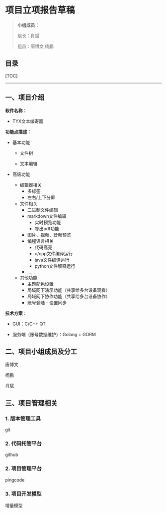 # 项目立项报告草稿

> **小组成员：**
>
> 组长：肖斌
>
> 组员：唐博文 杨鹏

## 目录

[TOC]

---

## 一、项目介绍

**软件名称：**

- TYX文本编寄器

**功能点描述：**

- 基本功能

  - 文件树

  - 文本编辑

- 高级功能

  - 编辑器相关
    - 多标签
    - 左右/上下分屏
  - 文件相关
    - 二进制文件编辑
    - markdown文件编辑
      - 实时预览功能
      - 导出pdf功能
    - 图片、视频、音频预览
    - 编程语言相关
      - 代码高亮
      - c/cpp文件编译运行
      - java文件编译运行
      - python文件解释运行
    - ......
  - 其他功能
    - 主题配色设置
    - 局域网下演示功能（共享给多台设备观看）
    - 局域网下协作功能（共享给多台设备协作）
    - 账号登陆 - 设置同步

**技术方案**：

- GUI：C/C++ QT

- 服务端（账号数据维护）：Golang + GORM

## 二、项目小组成员及分工

唐博文

杨鹏

肖斌

## 三、项目管理相关

### 1. 版本管理工具

git

### 2. 代码托管平台

github

### 2. 项目管理平台

pingcode

### 3. 项目开发模型

增量模型

